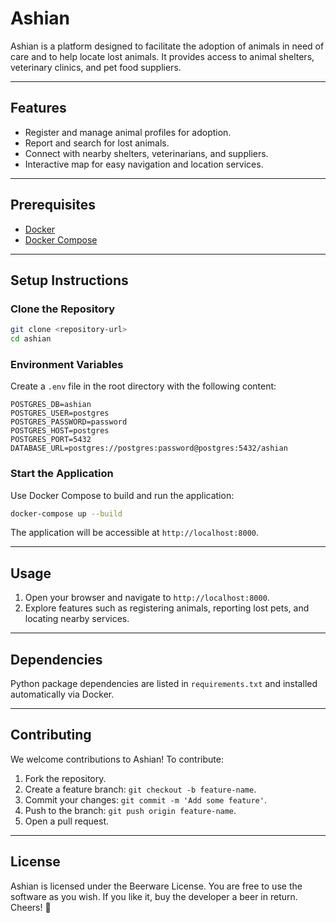 # Ashian

Ashian is a platform designed to facilitate the adoption of animals in need of care and to help locate lost animals. It provides access to animal shelters, veterinary clinics, and pet food suppliers.

---

## Features
- Register and manage animal profiles for adoption.
- Report and search for lost animals.
- Connect with nearby shelters, veterinarians, and suppliers.
- Interactive map for easy navigation and location services.

---

## Prerequisites
- [Docker](https://www.docker.com/)
- [Docker Compose](https://docs.docker.com/compose/)

---

## Setup Instructions

### Clone the Repository
```bash
git clone <repository-url>
cd ashian
```

### Environment Variables
Create a `.env` file in the root directory with the following content:
```env
POSTGRES_DB=ashian
POSTGRES_USER=postgres
POSTGRES_PASSWORD=password
POSTGRES_HOST=postgres
POSTGRES_PORT=5432
DATABASE_URL=postgres://postgres:password@postgres:5432/ashian
```

### Start the Application
Use Docker Compose to build and run the application:
```bash
docker-compose up --build
```

The application will be accessible at `http://localhost:8000`.

---

## Usage
1. Open your browser and navigate to `http://localhost:8000`.
2. Explore features such as registering animals, reporting lost pets, and locating nearby services.

---

## Dependencies
Python package dependencies are listed in `requirements.txt` and installed automatically via Docker.

---

## Contributing
We welcome contributions to Ashian! To contribute:
1. Fork the repository.
2. Create a feature branch: `git checkout -b feature-name`.
3. Commit your changes: `git commit -m 'Add some feature'`.
4. Push to the branch: `git push origin feature-name`.
5. Open a pull request.

---

## License
Ashian is licensed under the Beerware License. You are free to use the software as you wish. If you like it, buy the developer a beer in return. Cheers! 🍻
